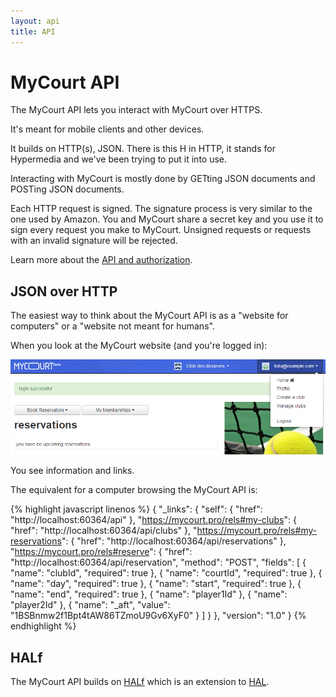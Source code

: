 ```yaml
---
layout: api
title: API
---
```


# MyCourt API

The MyCourt API lets you interact with MyCourt over HTTPS.

It's meant for mobile clients and other devices.

It builds on HTTP(s), JSON. There is this H in HTTP, it stands for Hypermedia and we've been trying to put it into use.

Interacting with MyCourt is mostly done by GETting JSON documents and POSTing JSON documents.

Each HTTP request is signed. The signature process is very similar to the one used by Amazon. You and MyCourt share a secret key and you use it to sign every request you make to MyCourt. Unsigned requests or requests with an invalid signature will be rejected.

Learn more about the [API and authorization](authorization.html).


## JSON over HTTP

The easiest way to think about the MyCourt API is as a "website for computers" or a "website not meant for humans".

When you look at the MyCourt website (and you're logged in):

<img class="screenshot" src="/images/mycourt_home.png" />

You see information and links.

The equivalent for a computer browsing the MyCourt API is:

{% highlight javascript linenos %}
{
  "_links": {
    "self": {
      "href": "http://localhost:60364/api"
    },
    "https://mycourt.pro/rels#my-clubs": {
      "href": "http://localhost:60364/api/clubs"
    },
    "https://mycourt.pro/rels#my-reservations": {
      "href": "http://localhost:60364/api/reservations"
    },
    "https://mycourt.pro/rels#reserve": {
      "href": "http://localhost:60364/api/reservation",
      "method": "POST",
      "fields": [
        { "name": "clubId", "required": true },
        { "name": "courtId", "required": true },
        { "name": "day", "required": true },
        { "name": "start", "required": true },
        { "name": "end", "required": true },
        { "name": "player1Id" },
        { "name": "player2Id" },
        { "name": "_aft", "value": "1BSBnmw2f1Bpt4tAW86TZmoU9Gv6XyF0" }
      ]
    }
  },
  "version": "1.0"
}
{% endhighlight %}


## HALf

The MyCourt API builds on [HALf](https://github.com/jmettraux/half) which is an extension to [HAL](http://stateless.co/hal_specification.html).



